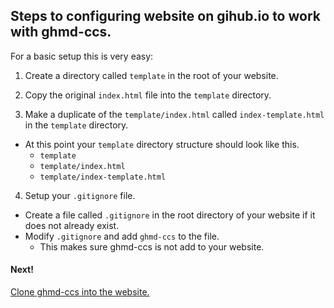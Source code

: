 ## Steps to configuring website on gihub.io to work with ghmd-ccs.

For a basic setup this is very easy:

1. Create a directory called `template` in the root of your website.

2. Copy the original `index.html` file into the `template` directory.

3. Make a duplicate of the `template/index.html` called `index-template.html` in the `template` directory.
  * At this point your `template` directory structure should look like this.
    * `template`
    * `template/index.html`
    * `template/index-template.html`

4. Setup your `.gitignore` file.
  * Create a file called `.gitignore` in the root directory of your website if it does not already exist.
  * Modify `.gitignore` and add `ghmd-ccs` to the file.
    * This makes sure ghmd-ccs is not add to your website.

#### Next!
[Clone ghmd-ccs into the website.](clone-ghmd-ccs.html)
